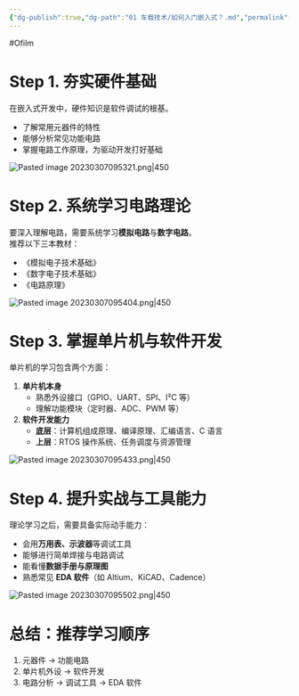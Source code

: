 ```yaml
---
{"dg-publish":true,"dg-path":"01 车载技术/如何入门嵌入式？.md","permalink":"/01 车载技术/如何入门嵌入式？/","created":"2022-07-10T15:43:19.000+08:00","updated":"2025-09-04T09:52:24.871+08:00"}
---
```


#Ofilm

# Step 1. 夯实硬件基础

在嵌入式开发中，硬件知识是软件调试的根基。

- 了解常用元器件的特性
- 能够分析常见功能电路
- 掌握电路工作原理，为驱动开发打好基础

![Pasted image 20230307095321.png|450](/img/user/0.Asset/resource/Pasted%20image%2020230307095321.png)

# Step 2. 系统学习电路理论

要深入理解电路，需要系统学习**模拟电路**与**数字电路**。  
推荐以下三本教材：

- 《模拟电子技术基础》
- 《数字电子技术基础》
- 《电路原理》

![Pasted image 20230307095404.png|450](/img/user/0.Asset/resource/Pasted%20image%2020230307095404.png)

# Step 3. 掌握单片机与软件开发

单片机的学习包含两个方面：

1. **单片机本身**
    - 熟悉外设接口（GPIO、UART、SPI、I²C 等）
    - 理解功能模块（定时器、ADC、PWM 等）
2. **软件开发能力**
    - **底层**：计算机组成原理、编译原理、汇编语言、C 语言
    - **上层**：RTOS 操作系统、任务调度与资源管理

![Pasted image 20230307095433.png|450](/img/user/0.Asset/resource/Pasted%20image%2020230307095433.png)

# Step 4. 提升实战与工具能力

理论学习之后，需要具备实际动手能力：

- 会用**万用表、示波器**等调试工具
- 能够进行简单焊接与电路调试
- 能看懂**数据手册与原理图**
- 熟悉常见 **EDA 软件**（如 Altium、KiCAD、Cadence）

![Pasted image 20230307095502.png|450](/img/user/0.Asset/resource/Pasted%20image%2020230307095502.png)

# 总结：推荐学习顺序

1. 元器件 → 功能电路
2. 单片机外设 → 软件开发
3. 电路分析 → 调试工具 → EDA 软件